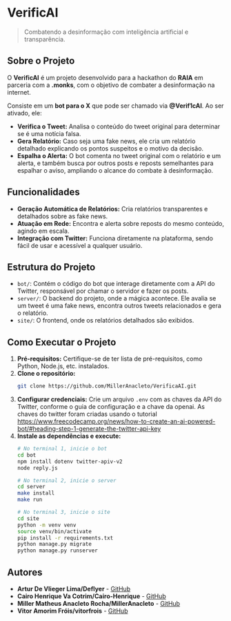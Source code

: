 # VerificAI

> Combatendo a desinformação com inteligência artificial e transparência.

## Sobre o Projeto

O **VerificAI** é um projeto desenvolvido para a hackathon do **RAIA** em parceria com a **.monks**, com o objetivo de combater a desinformação na internet.

Consiste em um **bot para o X** que pode ser chamado via **@Verif1cAI**. Ao ser ativado, ele:

* **Verifica o Tweet:** Analisa o conteúdo do tweet original para determinar se é uma notícia falsa.
* **Gera Relatório:** Caso seja uma fake news, ele cria um relatório detalhado explicando os pontos suspeitos e o motivo da decisão.
* **Espalha o Alerta:** O bot comenta no tweet original com o relatório e um alerta, e também busca por outros posts e reposts semelhantes para espalhar o aviso, ampliando o alcance do combate à desinformação.

## Funcionalidades

- **Geração Automática de Relatórios:** Cria relatórios transparentes e detalhados sobre as fake news.
- **Atuação em Rede:** Encontra e alerta sobre reposts do mesmo conteúdo, agindo em escala.
- **Integração com Twitter:** Funciona diretamente na plataforma, sendo fácil de usar e acessível a qualquer usuário.


## Estrutura do Projeto

-   `bot/`: Contém o código do bot que interage diretamente com a API do Twitter, responsável por chamar o servidor e fazer os posts.
-   `server/`: O backend do projeto, onde a mágica acontece. Ele avalia se um tweet é uma fake news, encontra outros tweets relacionados e gera o relatório.
-   `site/`: O frontend, onde os relatórios detalhados são exibidos.

##  Como Executar o Projeto

1.  **Pré-requisitos:** Certifique-se de ter lista de pré-requisitos, como Python, Node.js, etc. instalados.
2.  **Clone o repositório:**
    ```sh
    git clone https://github.com/MillerAnacleto/VerificaAI.git
    ```
3.  **Configurar credenciais:** Crie um arquivo `.env` com as chaves da API do Twitter, conforme o guia de configuração e a chave da openai. As chaves do twitter foram criadas usando o tutorial https://www.freecodecamp.org/news/how-to-create-an-ai-powered-bot/#heading-step-1-generate-the-twitter-api-key
4.  **Instale as dependências e execute:**
    ```sh
    # No terminal 1, inicie o bot
    cd bot
    npm install dotenv twitter-apiv-v2
    node reply.js

    # No terminal 2, inicie o server
    cd server
    make install
    make run

    # No terminal 3, inicie o site
    cd site
    python -m venv venv
    source venv/bin/activate
    pip install -r requirements.txt
    python manage.py migrate
    python manage.py runserver
    ```

## Autores

- **Artur De Vlieger Lima/Deflyer** - [GitHub](https://github.com/Deflyer)
- **Cairo Henrique Va Cotrim/Cairo-Henrique** - [GitHub](https://github.com/Cairo-Henrique)
- **Miller Matheus Anacleto Rocha/MillerAnacleto** - [GitHub](https://github.com/MillerAnacleto)
- **Vitor Amorim Fróis/vitorfrois** - [GitHub](https://github.com/vitorfrois)
